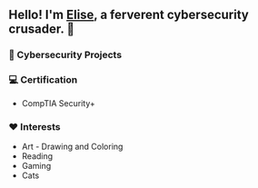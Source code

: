 ## Hello! I'm [Elise](https://www.linkedin.com/in/elisewright23/), a ferverent cybersecurity crusader. 🦉
 

<!--
**CertainRisk/CertainRisk** is a ✨ _special_ ✨ repository because its `README.md` (this file) appears on your GitHub profile.

Here are some ideas to get you started:

- 🔭 I’m currently working on ...
- 🌱 I’m currently learning ...
- 👯 I’m looking to collaborate on ...
- 🤔 I’m looking for help with ...
- 💬 Ask me about ...
- 📫 How to reach me: ...
- 😄 Pronouns: ...
- ⚡ Fun fact: ...
-->
### 🌋 Cybersecurity Projects 


### 💻 Certification
- CompTIA Security+

### ❤️ Interests
- Art - Drawing and Coloring
- Reading
- Gaming
- Cats
